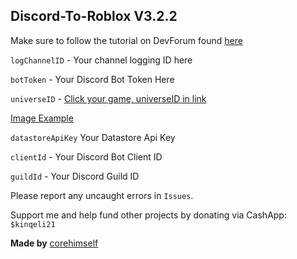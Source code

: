 ## Discord-To-Roblox V3.2.2
Make sure to follow the tutorial on DevForum found [here](https://devforum.roblox.com/t/v3-discord-to-roblox-ban-bot-100-free-stable-datastore-support-nodejs/2206142)


`logChannelID` - Your channel logging ID here

`botToken` - Your Discord Bot Token Here

`universeID` - [Click your game, universeID in link](https://create.roblox.com/creations)

[Image Example](https://i.imgur.com/vNdAwg5.png)

`datastoreApiKey` Your Datastore Api Key

`clientId` - Your Discord Bot Client ID

`guildId` - Your Discord Guild ID

Please report any uncaught errors in `Issues`.

Support me and help fund other projects by donating via CashApp: `$kinqeli21`

**Made by** [corehimself](https://www.roblox.com/users/2731068564/profile)
